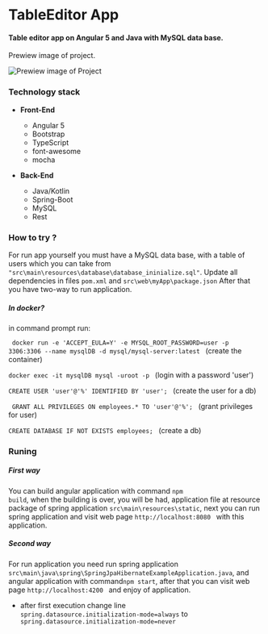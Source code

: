 # TableEditor App
#### Table editor app on Angular 5 and Java with MySQL data base.
 
 
 Prewiew image of project. 
 
![Prewiew image of Project](https://i.imgur.com/HdNEamd.png)



### Technology stack 
- **Front-End**
  - Angular 5
  - Bootstrap
  - TypeScript
  - font-awesome
  - mocha
  
- **Back-End**
  - Java/Kotlin
  - Spring-Boot
  - MySQL
  - Rest
 

### How to try ?
For run app yourself you must have a MySQL data base, 
with a table of users which you can take from  <code>"src\main\resources\database\database_ininialize.sql"</code>.
Update all dependencies in files <code>pom.xml</code> and <code>src\web\myApp\package.json</code>
After that you have two-way to run application.

##### In docker?
in command prompt run:

<code> docker run -e 'ACCEPT_EULA=Y' -e MYSQL_ROOT_PASSWORD=user -p 3306:3306 --name mysqlDB -d mysql/mysql-server:latest </code> (create the container)

<code>docker exec -it mysqlDB mysql -uroot -p </code>   (login with a password 'user')

<code>CREATE USER 'user'@'%' IDENTIFIED BY 'user'; </code> (create the user for a db)

<code> GRANT ALL PRIVILEGES ON employees.* TO 'user'@'%'; </code> (grant privileges for user)

<code>CREATE DATABASE IF NOT EXISTS employees; </code> (create a db)
### Runing

##### First way
You can build angular application with command <code>npm build</code>, when  the building is over, 
you will be had, application file at resource package of spring application <code>src\main\resources\static</code>, 
next you can run spring application and visit web page <code>http://localhost:8080 </code> with this application.

##### Second way
For run application you need run spring application <code>src\main\java\spring\SpringJpaHibernateExampleApplication.java</code>, and angular application with command<code>npm start</code>, 
after that you can visit web page <code>http://localhost:4200 </code> and enjoy of application.


 - after first execution change line <code> spring.datasource.initialization-mode=always</code> 
 to <code> spring.datasource.initialization-mode=never </code>  